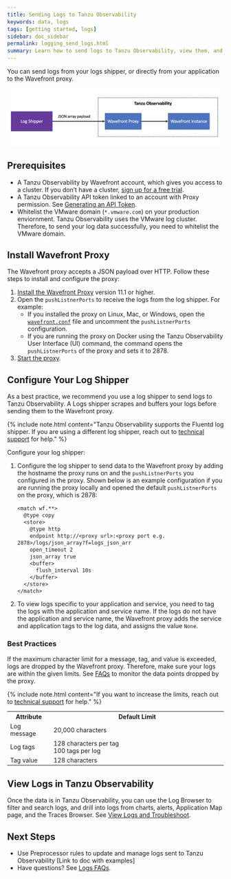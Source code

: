 ```yaml
---
title: Sending Logs to Tanzu Observability
keywords: data, logs
tags: [getting started, logs]
sidebar: doc_sidebar
permalink: logging_send_logs.html
summary: Learn how to send logs to Tanzu Observability, view them, and make decisions from the logs data.
---
```


You can send logs from your logs shipper, or directly from your application to the Wavefront proxy.

![shows how data goes from the log shipper to the wavefront proxy and then to the Wavefront instance](images/logging_send_logs.png)

## Prerequisites

* A Tanzu Observability by Wavefront account, which gives you access to a cluster. If you don’t have a cluster, [sign up for a free trial](https://tanzu.vmware.com/observability-trial).
* A Tanzu Observability API token linked to an account with Proxy permission. See [Generating an API Token](wavefront_api.html#generating-an-api-token).
* Whitelist the VMware domain (`*.vmware.com`) on your production enviornment. 
  Tanzu Observability uses the VMware log cluster. Therefore, to send your log data successfully, you need to whitelist the VMware domain.

## Install Wavefront Proxy 

The Wavefront proxy accepts a JSON payload over HTTP. Follow these steps to install and configure the proxy:
1. [Install the Wavefront Proxy](proxies_installing.html) version 11.1 or higher.
1. Open the `pushListnerPorts` to receive the logs from the log shipper.
    For example:
    * If you installed the proxy on Linux, Mac, or Windows, open the [`wavefront.conf`](proxies_configuring.html#proxy-file-paths) file and uncomment the `pushListnerPorts` configuration.
    * If you are running the proxy on Docker using the Tanzu Observability User Interface (UI) command, the command opens the `pushListnerPorts` of the proxy and sets it to 2878.
1. [Start the proxy](proxies_installing.html#start-and-stop-a-proxy).

## Configure Your Log Shipper

As a best practice, we recommend you use a log shipper to send logs to Tanzu Observability. A Logs shipper scrapes and buffers your logs before sending them to the Wavefront proxy.

{% include note.html content="Tanzu Observability supports the Fluentd log shipper. If you are using a different log shipper, reach out to [technical support](https://docs.wavefront.com/wavefront_support_feedback.html#support) for help." %}

Configure your log shipper:
  1. Configure the log shipper to send data to the Wavefront proxy by adding the hostname the proxy runs on and the `pushListnerPorts` you configured in the proxy.
      Shown below is an example configuration if you are running the proxy locally and opened the default `pushListnerPorts` on the proxy, which is 2878:
      ```
      <match wf.**>
        @type copy
        <store>
          @type http
          endpoint http://<proxy url>:<proxy port e.g. 2878>/logs/json_array?f=logs_json_arr
          open_timeout 2
          json_array true
          <buffer>
            flush_interval 10s
          </buffer>
        </store>
      </match>
      ```
  1. To view logs specific to your application and service, you need to tag the logs with the application and service name. If the logs do not have the application and service name, the Wavefront proxy adds the service and application tags to the log data, and assigns the value `None`. 
  
### Best Practices

If the maximum character limit for a message, tag, and value is exceeded, logs are dropped by the Wavefront proxy. Therefore, make sure your logs are within the given limits. See [FAQs](logging_faq.html#track-data-dropped-by-proxy) to monitor the data points dropped by the proxy.

{% include note.html content="If you want to increase the limits, reach out to [technical support](https://docs.wavefront.com/wavefront_support_feedback.html#support) for help." %}

<table style="width: 100;">
  <tr>
    <th width="20%">
      Attribute
    </th>
    <th width="80%">
      Default Limit
    </th>
  </tr>
  <tr>
    <td>
      Log message
    </td>
    <td>
      20,000 characters
    </td>
  </tr>
  <tr>
    <td>
      Log tags
    </td>
    <td>
      128 characters per tag<br/>
      100 tags per log
    </td>
  </tr>
  <tr>
    <td>
      Tag value
    </td>
    <td>
      128 characters
    </td>
  </tr>
</table>


## View Logs in Tanzu Observability

Once the data is in Tanzu Observability, you can use the Log Browser to filter and search logs, and drill into logs from charts, alerts, Application Map page, and the Traces Browser. See [View Logs and Troubleshoot](logging_overview.html#view-logs-and-troubleshoot).

## Next Steps

* Use Preprocessor rules to update and manage logs sent to Tanzu Observability [Link to doc with examples]
* Have questions? See [Logs FAQs](logging_faq.html).
